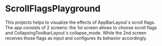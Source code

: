 # ScrollFlagsPlayground

This projects helps to visualize the effects of AppBarLayout\`s scroll flags.
The app consists of 2 screens: the 1st screen allows to choose scroll flags and CollapsingToolbarLayout\`s collapse_mode. While the 2nd screen receives those flags as input and configures its behavior accordingly.
